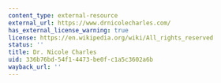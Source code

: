 ```yaml
---
content_type: external-resource
external_url: https://www.drnicolecharles.com/
has_external_license_warning: true
license: https://en.wikipedia.org/wiki/All_rights_reserved
status: ''
title: Dr. Nicole Charles
uid: 336b76bd-54f1-4473-be0f-c1a5c3602a6b
wayback_url: ''
---
```

